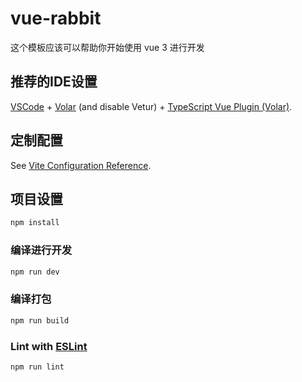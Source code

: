 # vue-rabbit

这个模板应该可以帮助你开始使用 vue 3 进行开发

## 推荐的IDE设置

[VSCode](https://code.visualstudio.com/) + [Volar](https://marketplace.visualstudio.com/items?itemName=Vue.volar) (and disable Vetur) + [TypeScript Vue Plugin (Volar)](https://marketplace.visualstudio.com/items?itemName=Vue.vscode-typescript-vue-plugin).

## 定制配置

See [Vite Configuration Reference](https://vitejs.dev/config/).

## 项目设置

```sh
npm install
```

### 编译进行开发

```sh
npm run dev
```

### 编译打包

```sh
npm run build
```

### Lint with [ESLint](https://eslint.org/)

```sh
npm run lint
```
